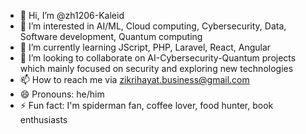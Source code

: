 - 👋 Hi, I’m @zh1206-Kaleid
- 👀 I’m interested in AI/ML, Cloud computing, Cybersecurity, Data, Software development, Quantum computing
- 🌱 I’m currently learning JScript, PHP, Laravel, React, Angular
- 💞️ I’m looking to collaborate on AI-Cybersecurity-Quantum projects which mainly focused on security and exploring new technologies
- 📫 How to reach me via zikrihayat.business@gmail.com
- 😄 Pronouns: he/him
- ⚡ Fun fact: I'm spiderman fan, coffee lover, food hunter, book enthusiasts

<!---
zh1206-Kaleid/zh1206-Kaleid is a ✨ special ✨ repository because its `README.md` (this file) appears on your GitHub profile.
You can click the Preview link to take a look at your changes.
--->
